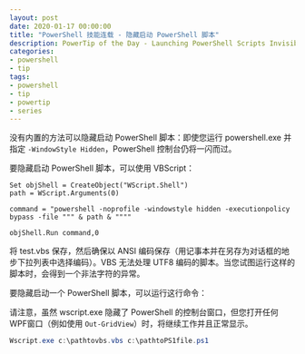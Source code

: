 ```yaml
---
layout: post
date: 2020-01-17 00:00:00
title: "PowerShell 技能连载 - 隐藏启动 PowerShell 脚本"
description: PowerTip of the Day - Launching PowerShell Scripts Invisibly
categories:
- powershell
- tip
tags:
- powershell
- tip
- powertip
- series
---
```

没有内置的方法可以隐藏启动 PowerShell 脚本：即使您运行 powershell.exe 并指定 `-WindowStyle Hidden`，PowerShell 控制台仍将一闪而过。

要隐藏启动 PowerShell 脚本，可以使用 VBScript：

```VBScript
Set objShell = CreateObject("WScript.Shell")
path = WScript.Arguments(0)

command = "powershell -noprofile -windowstyle hidden -executionpolicy bypass -file """ & path & """"

objShell.Run command,0
```

将 test.vbs 保存，然后确保以 ANSI 编码保存（用记事本并在另存为对话框的地步下拉列表中选择编码）。VBS 无法处理 UTF8 编码的脚本。当您试图运行这样的脚本时，会得到一个非法字符的异常。

要隐藏启动一个 PowerShell 脚本，可以运行这行命令：

请注意，虽然 wscript.exe 隐藏了 PowerShell 的控制台窗口，但您打开任何 WPF窗口（例如使用 `Out-GridView`）时，将继续工作并且正常显示。

```powershell
Wscript.exe c:\pathtovbs.vbs c:\pathtoPS1file.ps1
```

<!--本文国际来源：[Launching PowerShell Scripts Invisibly](https://community.idera.com/database-tools/powershell/powertips/b/tips/posts/launching-powershell-scripts-invisibly)-->

